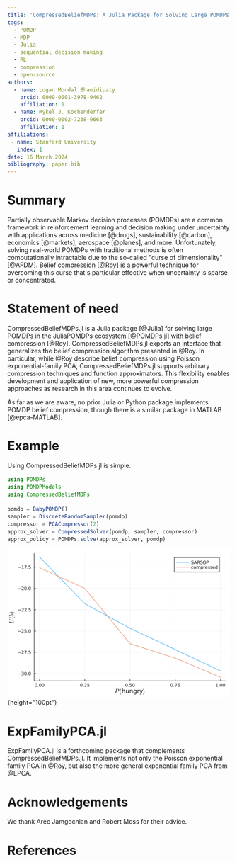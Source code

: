 ```yaml
---
title: 'CompressedBeliefMDPs: A Julia Package for Solving Large POMDPs with Belief Compression'
tags:
  - POMDP
  - MDP
  - Julia
  - sequential decision making
  - RL
  - compression
  - open-source
authors:
  - name: Logan Mondal Bhamidipaty
    orcid: 0009-0001-3978-9462
    affiliation: 1
  - name: Mykel J. Kochenderfer
    orcid: 0000-0002-7238-9663
    affiliation: 1
affiliations:
 - name: Stanford University
   index: 1
date: 16 March 2024
bibliography: paper.bib
---
```


# Summary

Partially observable Markov decision processes (POMDPs) are a common framework in reinforcement learning and decision making under uncertainty with applications across medicine [@drugs], sustainability [@carbon], economics [@markets], aerospace [@planes], and more. Unfortunately, solving real-world POMDPs with traditional methods is often computationally intractable due to the so-called "curse of dimensionality" [@AFDM]. Belief compression [@Roy] is a powerful technique for overcoming this curse that's particular effective when uncertainty is sparse or concentrated.

# Statement of need

CompressedBeliefMDPs.jl is a Julia package [@Julia] for solving large POMDPs in the JuliaPOMDPs ecosystem [@POMDPs.jl] with belief compression [@Roy]. CompressedBeliefMDPs.jl exports an interface that generalizes the belief compression algorithm presented in @Roy. In particular, while @Roy describe belief compression using Poisson exponential-family PCA, CompressedBeliefMDPs.jl supports arbitrary compression techniques and function approximators. This flexibility enables development and application of new, more powerful compression approaches as research in this area continues to evolve.

As far as we are aware, no prior Julia or Python package implements POMDP belief compression, though there is a similar package in MATLAB [@epca-MATLAB].

# Example

Using CompressedBeliefMDPs.jl is simple.

```julia
using POMDPs
using POMDPModels
using CompressedBeliefMDPs

pomdp = BabyPOMDP()
sampler = DiscreteRandomSampler(pomdp)
compressor = PCACompressor(2)
approx_solver = CompressedSolver(pomdp, sampler, compressor)
approx_policy = POMDPs.solve(approx_solver, pomdp)
```

![We see that that the compressed solver performs similarly with SARSOP [@SARSOP].](./images/baby_benchmark.svg){height="100pt"}


# ExpFamilyPCA.jl

ExpFamilyPCA.jl is a forthcoming package that complements CompressedBeliefMDPs.jl. It implements not only the Poisson exponential family PCA in @Roy, but also the more general exponential family PCA from @EPCA.

# Acknowledgements

We thank Arec Jamgochian and Robert Moss for their advice.

# References